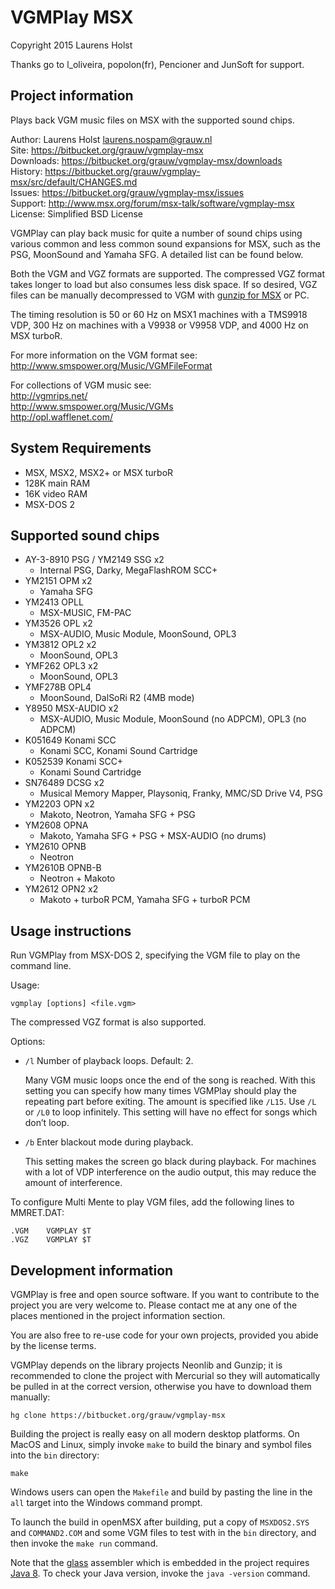 VGMPlay MSX
===========

Copyright 2015 Laurens Holst

Thanks go to l_oliveira, popolon(fr), Pencioner and JunSoft for support.

Project information
-------------------

Plays back VGM music files on MSX with the supported sound chips.

Author: Laurens Holst <laurens.nospam@grauw.nl>  
Site: <https://bitbucket.org/grauw/vgmplay-msx>  
Downloads: <https://bitbucket.org/grauw/vgmplay-msx/downloads>  
History: <https://bitbucket.org/grauw/vgmplay-msx/src/default/CHANGES.md>  
Issues: <https://bitbucket.org/grauw/vgmplay-msx/issues>  
Support: <http://www.msx.org/forum/msx-talk/software/vgmplay-msx>  
License: Simplified BSD License

VGMPlay can play back music for quite a number of sound chips using various
common and less common sound expansions for MSX, such as the PSG, MoonSound and
Yamaha SFG. A detailed list can be found below.

Both the VGM and VGZ formats are supported. The compressed VGZ format takes
longer to load but also consumes less disk space. If so desired, VGZ files can
be manually decompressed to VGM with
[gunzip for MSX](https://bitbucket.org/grauw/gunzip) or PC.

The timing resolution is 50 or 60 Hz on MSX1 machines with a TMS9918 VDP, 300 Hz
on machines with a V9938 or V9958 VDP, and 4000 Hz on MSX turboR.

For more information on the VGM format see:  
<http://www.smspower.org/Music/VGMFileFormat>

For collections of VGM music see:  
<http://vgmrips.net/>  
<http://www.smspower.org/Music/VGMs>  
<http://opl.wafflenet.com/>


System Requirements
-------------------

  * MSX, MSX2, MSX2+ or MSX turboR
  * 128K main RAM
  * 16K video RAM
  * MSX-DOS 2


Supported sound chips
---------------------

  * AY-3-8910 PSG / YM2149 SSG x2
    * Internal PSG, Darky, MegaFlashROM SCC+
  * YM2151 OPM x2
    * Yamaha SFG
  * YM2413 OPLL
    * MSX-MUSIC, FM-PAC
  * YM3526 OPL x2
    * MSX-AUDIO, Music Module, MoonSound, OPL3
  * YM3812 OPL2 x2
    * MoonSound, OPL3
  * YMF262 OPL3 x2
    * MoonSound, OPL3
  * YMF278B OPL4
    * MoonSound, DalSoRi R2 (4MB mode)
  * Y8950 MSX-AUDIO x2
    * MSX-AUDIO, Music Module, MoonSound (no ADPCM), OPL3 (no ADPCM)
  * K051649 Konami SCC
    * Konami SCC, Konami Sound Cartridge
  * K052539 Konami SCC+
    * Konami Sound Cartridge
  * SN76489 DCSG x2
    * Musical Memory Mapper, Playsoniq, Franky, MMC/SD Drive V4, PSG
  * YM2203 OPN x2
    * Makoto, Neotron, Yamaha SFG + PSG
  * YM2608 OPNA
    * Makoto, Yamaha SFG + PSG + MSX-AUDIO (no drums)
  * YM2610 OPNB
    * Neotron
  * YM2610B OPNB-B
    * Neotron + Makoto
  * YM2612 OPN2 x2
    * Makoto + turboR PCM, Yamaha SFG + turboR PCM


Usage instructions
------------------

Run VGMPlay from MSX-DOS 2, specifying the VGM file to play on the command line.

Usage:

    vgmplay [options] <file.vgm>

The compressed VGZ format is also supported.

Options:

  * `/l` Number of playback loops. Default: 2.
    
    Many VGM music loops once the end of the song is reached. With this setting
    you can specify how many times VGMPlay should play the repeating part before
    exiting. The amount is specified like `/L15`. Use `/L` or `/L0` to loop
    infinitely. This setting will have no effect for songs which don’t loop.
    
  * `/b` Enter blackout mode during playback.
    
    This setting makes the screen go black during playback. For machines with a
    lot of VDP interference on the audio output, this may reduce the amount of
    interference.

To configure Multi Mente to play VGM files, add the following lines to
MMRET.DAT:

    .VGM    VGMPLAY $T
    .VGZ    VGMPLAY $T


Development information
-----------------------

VGMPlay is free and open source software. If you want to contribute to the
project you are very welcome to. Please contact me at any one of the places
mentioned in the project information section.

You are also free to re-use code for your own projects, provided you abide by
the license terms.

VGMPlay depends on the library projects Neonlib and Gunzip; it is recommended
to clone the project with Mercurial so they will automatically be pulled in
at the correct version, otherwise you have to download them manually:

    hg clone https://bitbucket.org/grauw/vgmplay-msx

Building the project is really easy on all modern desktop platforms. On MacOS
and Linux, simply invoke `make` to build the binary and symbol files into the
`bin` directory:

    make

Windows users can open the `Makefile` and build by pasting the line in the `all`
target into the Windows command prompt.

To launch the build in openMSX after building, put a copy of `MSXDOS2.SYS` and
`COMMAND2.COM` and some VGM files to test with in the `bin` directory, and then
invoke the `make run` command.

Note that the [glass](https://bitbucket.org/grauw/glass) assembler which is
embedded in the project requires [Java 8](http://java.com/getjava). To check
your Java version, invoke the `java -version` command.
